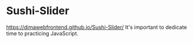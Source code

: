 # Sushi-Slider
https://dimawebfrontend.github.io/Sushi-Slider/
It's important to dedicate time to practicing JavaScript.
